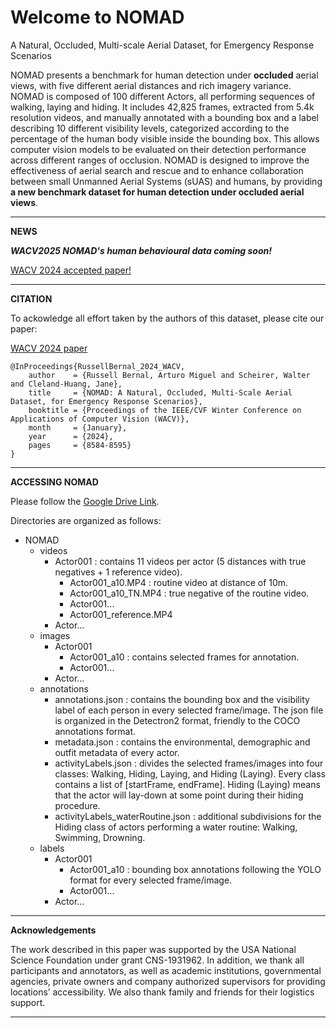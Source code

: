 # Welcome to NOMAD
A Natural, Occluded, Multi-scale Aerial Dataset, for Emergency Response Scenarios


NOMAD presents a benchmark for human detection under **occluded** aerial views, with five different aerial distances and rich imagery variance. NOMAD is composed of 100 different Actors, all performing sequences of walking, laying and hiding. It includes 42,825 frames, extracted from 5.4k resolution videos, and manually annotated with a bounding box and a label describing 10 different visibility levels, categorized according to the percentage of the human body visible inside the bounding box. This allows computer vision models to be evaluated on their detection performance across different ranges of occlusion. NOMAD is designed to improve the effectiveness of aerial search and rescue and to enhance collaboration between  small Unmanned Aerial Systems (sUAS) and humans, by providing **a new benchmark dataset for human detection under occluded aerial views**.

<hr>

>
__NEWS__
>
>>
***WACV2025 NOMAD's human behavioural data coming soon!***
>>
[WACV 2024 accepted paper!](https://openaccess.thecvf.com/content/WACV2024/html/Bernal_NOMAD_A_Natural_Occluded_Multi-Scale_Aerial_Dataset_for_Emergency_Response_WACV_2024_paper.html)
>>

<hr>

>
__CITATION__
>

To ackowledge all effort taken by the authors of this dataset, please cite our paper:

[WACV 2024 paper](https://openaccess.thecvf.com/content/WACV2024/html/Bernal_NOMAD_A_Natural_Occluded_Multi-Scale_Aerial_Dataset_for_Emergency_Response_WACV_2024_paper.html)

```
@InProceedings{RussellBernal_2024_WACV,
    author    = {Russell Bernal, Arturo Miguel and Scheirer, Walter and Cleland-Huang, Jane},
    title     = {NOMAD: A Natural, Occluded, Multi-Scale Aerial Dataset, for Emergency Response Scenarios},
    booktitle = {Proceedings of the IEEE/CVF Winter Conference on Applications of Computer Vision (WACV)},
    month     = {January},
    year      = {2024},
    pages     = {8584-8595}
}
```

<hr>

>
__ACCESSING NOMAD__
>
Please follow the [Google Drive Link](https://drive.google.com/drive/folders/1zRiOzedR-PzO1bps5I1vb6jtVoQHFWzg?usp=share_link).

Directories are organized as follows:
- NOMAD
    - videos
        - Actor001 : contains 11 videos per actor (5 distances with true negatives + 1 reference video).
            - Actor001_a10.MP4 : routine video at distance of 10m.
            - Actor001_a10_TN.MP4 : true negative of the routine video.
            - Actor001...
            - Actor001_reference.MP4
        - Actor... 
    - images
        - Actor001
            - Actor001_a10 : contains selected frames for annotation.
            - Actor001...
        - Actor...
    - annotations
        - annotations.json : contains the bounding box and the visibility label of each person in every selected frame/image.  The json file is organized in the Detectron2 format, friendly to the COCO annotations format.
        - metadata.json : contains the environmental, demographic and outfit metadata of every actor.
        - activityLabels.json : divides the selected frames/images into four classes: Walking, Hiding, Laying, and Hiding (Laying).  Every class contains a list of [startFrame, endFrame]. Hiding (Laying) means that the actor will lay-down at some point during their hiding procedure.
        - activityLabels_waterRoutine.json : additional subdivisions for the Hiding class of actors performing a water routine: Walking, Swimming, Drowning.
    - labels
        - Actor001
            - Actor001_a10 : bounding box annotations following the YOLO format for every selected frame/image.
            - Actor001...
        - Actor...

<hr>

>
__Acknowledgements__
>
The work described in this paper was supported by the USA National Science Foundation under grant CNS-1931962. In addition, we thank all participants and annotators, as well as academic institutions, governmental agencies, private owners and company authorized supervisors for providing locations’ accessibility. We also thank family and friends for their logistics support.

<hr>
